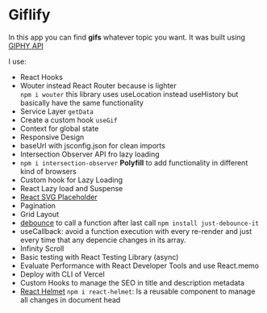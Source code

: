 # Giflify

In this app you can find **gifs** whatever topic you want. It was built using [GIPHY API](https://developers.giphy.com/)

I use:

- React Hooks
- Wouter instead React Router because is lighter <br>
  `npm i wouter`
  this library uses useLocation instead useHistory but basically have the same functionality
- Service Layer `getData`
- Create a custom hook `useGif`
- Context for global state
- Responsive Design
- baseUrl with jsconfig.json for clean imports
- Intersection Observer API fro lazy loading
- `npm i intersection-observer` **Polyfill** to add functionality in different kind of browsers
- Custom hook for Lazy Loading
- React Lazy load and Suspense
- [React SVG Placeholder](https://github.com/danilowoz/react-content-loader)
- Pagination
- Grid Layout
- [debounce](https://github.com/angus-c/just#just-debounce-it) to call a function after last call
  `npm install just-debounce-it`
- useCallback: avoid a function execution with every re-render and just every time that any depencie changes in its array.
- Infinity Scroll
- Basic testing with React Testing Library (async)
- Evaluate Performance with React Developer Tools and use React.memo
- Deploy with CLI of Vercel
- Custom Hooks to manage the SEO in title and description metadata
- [React Helmet](https://www.npmjs.com/package/react-helmet) `npm i react-helmet`: Is a reusable component to manage all changes in document head
